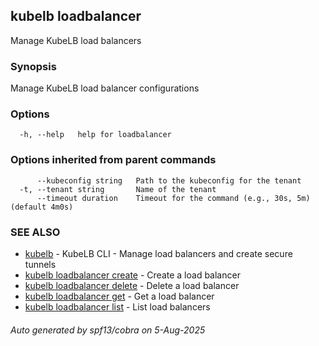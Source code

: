 ## kubelb loadbalancer

Manage KubeLB load balancers

### Synopsis

Manage KubeLB load balancer configurations

### Options

```
  -h, --help   help for loadbalancer
```

### Options inherited from parent commands

```
      --kubeconfig string   Path to the kubeconfig for the tenant
  -t, --tenant string       Name of the tenant
      --timeout duration    Timeout for the command (e.g., 30s, 5m) (default 4m0s)
```

### SEE ALSO

* [kubelb](kubelb.md)	 - KubeLB CLI - Manage load balancers and create secure tunnels
* [kubelb loadbalancer create](kubelb_loadbalancer_create.md)	 - Create a load balancer
* [kubelb loadbalancer delete](kubelb_loadbalancer_delete.md)	 - Delete a load balancer
* [kubelb loadbalancer get](kubelb_loadbalancer_get.md)	 - Get a load balancer
* [kubelb loadbalancer list](kubelb_loadbalancer_list.md)	 - List load balancers

###### Auto generated by spf13/cobra on 5-Aug-2025
